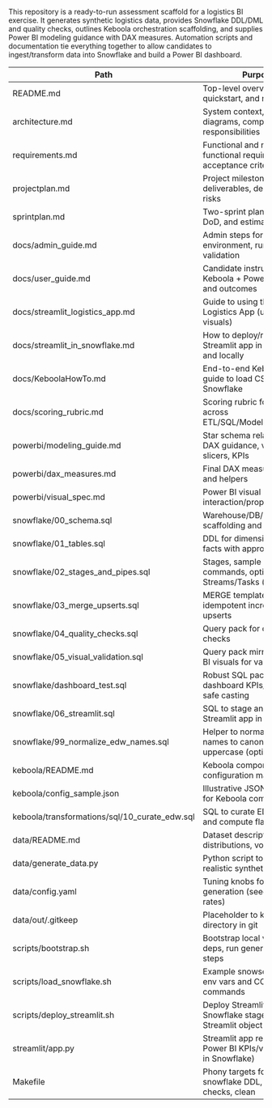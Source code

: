 This repository is a ready-to-run assessment scaffold for a logistics BI exercise. It generates synthetic logistics data, provides Snowflake DDL/DML and quality checks, outlines Keboola orchestration scaffolding, and supplies Power BI modeling guidance with DAX measures. Automation scripts and documentation tie everything together to allow candidates to ingest/transform data into Snowflake and build a Power BI dashboard.

| Path                                      | Purpose |
|-------------------------------------------|---------|
| README.md                                 | Top-level overview, quickstart, and repo usage |
| architecture.md                           | System context, data flow diagrams, component responsibilities |
| requirements.md                           | Functional and non-functional requirements with acceptance criteria |
| projectplan.md                            | Project milestones, deliverables, dependencies, risks |
| sprintplan.md                             | Two-sprint plan with stories, DoD, and estimates |
| docs/admin_guide.md                       | Admin steps for Snowflake, environment, running scripts, validation |
| docs/user_guide.md                        | Candidate instructions for Keboola + Power BI usage and outcomes |
| docs/streamlit_logistics_app.md           | Guide to using the Streamlit Logistics App (usage, filters, visuals) |
| docs/streamlit_in_snowflake.md            | How to deploy/run the Streamlit app in Snowflake and locally |
| docs/KeboolaHowTo.md                      | End-to-end Keboola setup guide to load CSVs into Snowflake |
| docs/scoring_rubric.md                    | Scoring rubric for reviewers across ETL/SQL/Modeling/BI/Docs |
| powerbi/modeling_guide.md                 | Star schema relationships, DAX guidance, visuals, slicers, KPIs |
| powerbi/dax_measures.md                   | Final DAX measures for KPIs and helpers |
| powerbi/visual_spec.md                    | Power BI visual layout and interaction/props spec |
| snowflake/00_schema.sql                   | Warehouse/DB/schema/roles scaffolding and file formats |
| snowflake/01_tables.sql                   | DDL for dimensions and facts with appropriate types |
| snowflake/02_stages_and_pipes.sql         | Stages, sample COPY commands, optional Streams/Tasks (commented) |
| snowflake/03_merge_upserts.sql            | MERGE templates for idempotent incremental upserts |
| snowflake/04_quality_checks.sql           | Query pack for data quality checks |
| snowflake/05_visual_validation.sql        | Query pack mirroring Power BI visuals for validation |
| snowflake/dashboard_test.sql              | Robust SQL pack to validate dashboard KPIs/visuals with safe casting |
| snowflake/06_streamlit.sql                 | SQL to stage and create Streamlit app in Snowflake |
| snowflake/99_normalize_edw_names.sql      | Helper to normalize EDW names to canonical uppercase (optional) |
| keboola/README.md                         | Keboola components and configuration mapping guide |
| keboola/config_sample.json                | Illustrative JSON scaffolding for Keboola components |
| keboola/transformations/sql/10_curate_edw.sql | SQL to curate EDW tables and compute flags |
| data/README.md                            | Dataset description, schema, distributions, volumes |
| data/generate_data.py                     | Python script to generate realistic synthetic CSVs |
| data/config.yaml                          | Tuning knobs for data generation (seed, volumes, rates) |
| data/out/.gitkeep                         | Placeholder to keep output directory in git |
| scripts/bootstrap.sh                      | Bootstrap local venv, install deps, run generator, next steps |
| scripts/load_snowflake.sh                 | Example snowsql loader with env vars and COPY commands |
| scripts/deploy_streamlit.sh               | Deploy Streamlit app to Snowflake stage and create Streamlit object |
| streamlit/app.py                          | Streamlit app replicating Power BI KPIs/visuals (runs in Snowflake) |
| Makefile                                  | Phony targets for venv, data, snowflake DDL, load, checks, clean |
